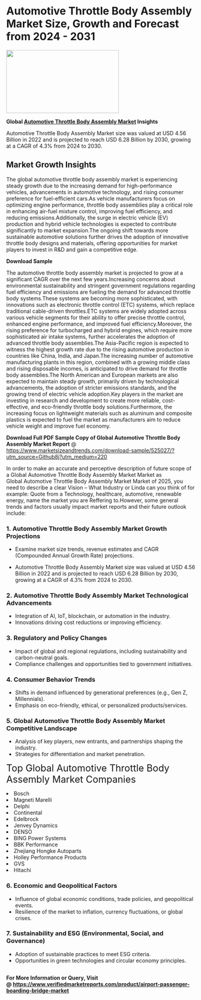 <H1>Automotive Throttle Body Assembly Market Size, Growth and Forecast from 2024 - 2031</H1><img class="aligncenter size-medium wp-image-584254" src="https://thirdeyenews.in/wp-content/uploads/2024/09/Global-Market-Research-300x168.jpeg" alt="" width="300" height="168" /><p><strong>Global&nbsp;<a href="https://www.marketsizeandtrends.com/download-sample/525027/?utm_source=Github8j?utm_medium=220">Automotive Throttle Body Assembly Market</a> Insights</strong></p><p>Automotive Throttle Body Assembly Market size was valued at USD 4.56 Billion in 2022 and is projected to reach USD 6.28 Billion by 2030, growing at a CAGR of 4.3% from 2024 to 2030.</p><p><h2>Market Growth Insights</h2> <p>The global automotive throttle body assembly market is experiencing steady growth due to the increasing demand for high-performance vehicles, advancements in automotive technology, and rising consumer preference for fuel-efficient cars.As vehicle manufacturers focus on optimizing engine performance, throttle body assemblies play a critical role in enhancing air-fuel mixture control, improving fuel efficiency, and reducing emissions.Additionally, the surge in electric vehicle (EV) production and hybrid vehicle technologies is expected to contribute significantly to market expansion.The ongoing shift towards more sustainable automotive solutions further drives the adoption of innovative throttle body designs and materials, offering opportunities for market players to invest in R&D and gain a competitive edge.</p> <p><strong>Download Sample</strong></p> <p>The automotive throttle body assembly market is projected to grow at a significant CAGR over the next few years.Increasing concerns about environmental sustainability and stringent government regulations regarding fuel efficiency and emissions are fueling the demand for advanced throttle body systems.These systems are becoming more sophisticated, with innovations such as electronic throttle control (ETC) systems, which replace traditional cable-driven throttles.ETC systems are widely adopted across various vehicle segments for their ability to offer precise throttle control, enhanced engine performance, and improved fuel efficiency.Moreover, the rising preference for turbocharged and hybrid engines, which require more sophisticated air intake systems, further accelerates the adoption of advanced throttle body assemblies.The Asia-Pacific region is expected to witness the highest growth rate due to the rising automotive production in countries like China, India, and Japan.The increasing number of automotive manufacturing plants in this region, combined with a growing middle class and rising disposable incomes, is anticipated to drive demand for throttle body assemblies.The North American and European markets are also expected to maintain steady growth, primarily driven by technological advancements, the adoption of stricter emissions standards, and the growing trend of electric vehicle adoption.Key players in the market are investing in research and development to create more reliable, cost-effective, and eco-friendly throttle body solutions.Furthermore, the increasing focus on lightweight materials such as aluminum and composite plastics is expected to fuel the market as manufacturers aim to reduce vehicle weight and improve fuel economy.<p><span class=""><strong>Download Full PDF Sample Copy of Global Automotive Throttle Body Assembly Market Report</strong> @ <a href="https://www.marketsizeandtrends.com/download-sample/525027/?utm_source=Github8j?utm_medium=220" target="_blank">https://www.marketsizeandtrends.com/download-sample/525027/?utm_source=Github8j?utm_medium=220</a></span></p><p>In order to make an accurate and perceptive description of future scope of a Global&nbsp;Automotive Throttle Body Assembly Market Market as Global&nbsp;Automotive Throttle Body Assembly Market Market of 2025, you need to describe a clear Vision &ndash; What Industry or Linda can you think of for example: Quote from a Technology, healthcare, automotive, renewable energy, name the market you are Reffering to.However, some general trends and factors usually impact market reports and their future outlook include:</p><h3>1.&nbsp;<strong>Automotive Throttle Body Assembly Market Growth Projections</strong></h3><ul><li>Examine market size trends, revenue estimates and CAGR (Compounded Annual Growth Rate) projections.</li><li><p>Automotive Throttle Body Assembly Market size was valued at USD 4.56 Billion in 2022 and is projected to reach USD 6.28 Billion by 2030, growing at a CAGR of 4.3% from 2024 to 2030.</p></li></ul><h3>2.&nbsp;<strong>Automotive Throttle Body Assembly Market Technological Advancements</strong></h3><ul><li>Integration of AI, IoT, blockchain, or automation in the industry.</li><li>Innovations driving cost reductions or improving efficiency.</li></ul><h3>3.&nbsp;<strong>Regulatory and Policy Changes</strong></h3><ul><li>Impact of global and regional regulations, including sustainability and carbon-neutral goals.</li><li>Compliance challenges and opportunities tied to government initiatives.</li></ul><h3>4.&nbsp;<strong>Consumer Behavior Trends</strong></h3><ul><li>Shifts in demand influenced by generational preferences (e.g., Gen Z, Millennials).</li><li>Emphasis on eco-friendly, ethical, or personalized products/services.</li></ul><h3>5.&nbsp;<strong>Global Automotive Throttle Body Assembly Market Competitive Landscape</strong></h3><ul><li>Analysis of key players, new entrants, and partnerships shaping the industry.</li><li>Strategies for differentiation and market penetration.</li></ul><p data-pm-slice="1 1 []"><span style="color: inherit; font-family: inherit; font-size: 25px;">Top Global Automotive Throttle Body Assembly Market Companies</span></p><div class="" data-test-id=""><p><li>Bosch</li><li> Magneti Marelli</li><li> Delphi</li><li> Continental</li><li> Edelbrock</li><li> Jenvey Dynamics</li><li> DENSO</li><li> BING Power Systems</li><li> BBK Performance</li><li> Zhejiang Hongke Autoparts</li><li> Holley Performance Products</li><li> GVS</li><li> Hitachi</li></p></div><h3>6.&nbsp;<strong>Economic and Geopolitical Factors</strong></h3><ul><li>Influence of global economic conditions, trade policies, and geopolitical events.</li><li>Resilience of the market to inflation, currency fluctuations, or global crises.</li></ul><h3>7.&nbsp;<strong>Sustainability and ESG (Environmental, Social, and Governance)</strong></h3><ul><li>Adoption of sustainable practices to meet ESG criteria.</li><li>Opportunities in green technologies and circular economy principles.</li></ul><h2><strong style="font-size: 14px;">For More Information or Query, Visit @&nbsp;</strong><a style="background-color: #ffffff; font-size: 14px;" href="https://www.marketsizeandtrends.com/report/automotive-throttle-body-assembly-market/" target="_blank">https://www.verifiedmarketreports.com/product/airport-passenger-boarding-bridge-market</a></h2>